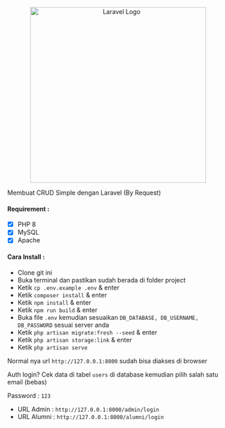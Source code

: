 <p align="center"><a href="https://laravel.com" target="_blank"><img src="https://raw.githubusercontent.com/laravel/art/master/logo-lockup/5%20SVG/2%20CMYK/1%20Full%20Color/laravel-logolockup-cmyk-red.svg" width="400" alt="Laravel Logo"></a></p>

Membuat CRUD Simple dengan Laravel (By Request)

#### Requirement :
- [x] PHP 8
- [x] MySQL
- [x] Apache

#### Cara Install :
- Clone git ini
- Buka terminal dan pastikan sudah berada di folder project
- Ketik ```cp .env.example .env``` & enter
- Ketik ```composer install``` & enter
- Ketik ```npm install``` & enter
- Ketik ```npm run build``` & enter
- Buka file ```.env``` kemudian sesuaikan ```DB_DATABASE, DB_USERNAME, DB_PASSWORD``` sesuai server anda
- Ketik ```php artisan migrate:fresh --seed``` & enter
- Ketik ```php artisan storage:link``` & enter
- Ketik ```php artisan serve```

Normal nya url ```http://127.0.0.1:8000``` sudah bisa diakses di browser

Auth login?
Cek data di tabel ```users``` di database kemudian pilih salah satu email (bebas)

Password : ```123```

- URL Admin : ```http://127.0.0.1:8000/admin/login```
- URL Alumni : ```http://127.0.0.1:8000/alumni/login```